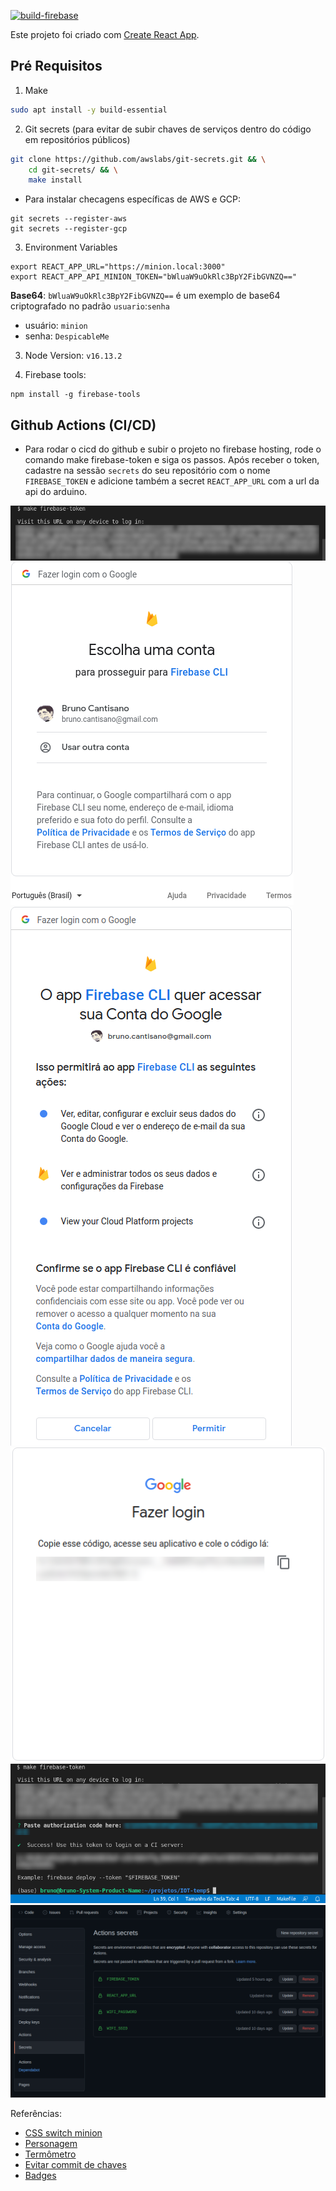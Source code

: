 [![build-firebase](https://github.com/brunocantisano/iot-minion/actions/workflows/firebase.yml/badge.svg?branch=master)](https://github.com/brunocantisano/iot-minion/actions/workflows/firebase.yml)

Este projeto foi criado com [Create React App](https://github.com/facebook/create-react-app).

## Pré Requisitos

1. Make

```bash
sudo apt install -y build-essential
```

2. Git secrets (para evitar de subir chaves de serviços dentro do código em repositórios públicos)

```bash
git clone https://github.com/awslabs/git-secrets.git && \
    cd git-secrets/ && \
    make install
```

* Para instalar checagens específicas de AWS e GCP:

```
git secrets --register-aws
git secrets --register-gcp
```

3. Environment Variables
```
export REACT_APP_URL="https://minion.local:3000"
export REACT_APP_API_MINION_TOKEN="bWluaW9uOkRlc3BpY2FibGVNZQ=="
```

**Base64**: `bWluaW9uOkRlc3BpY2FibGVNZQ==` é um exemplo de base64 criptografado no padrão `usuario`:`senha`
* usuário: `minion`
* senha: `DespicableMe`

3. Node Version: `v16.13.2`

4. Firebase tools:

```
npm install -g firebase-tools
```

## Github Actions (CI/CD)

* Para rodar o cicd do github e subir o projeto no firebase hosting, rode o comando make firebase-token e siga os passos. Após receber o token, cadastre na sessão `secrets` do seu repositório com o nome `FIREBASE_TOKEN` e adicione também a secret `REACT_APP_URL` com a url da api do arduino.

![Firebase1](../others/imgs/firebase1.png)
![Firebase2](../others/imgs/firebase2.png)
![Firebase3](../others/imgs/firebase3.png)
![Firebase4](../others/imgs/firebase4.png)
![Firebase5](../others/imgs/firebase5.png)
![Firebase6](../others/imgs/firebase6.png)

Referências: 

* [CSS switch minion](https://codepen.io/mohab-elhamzawy/pen/qOQKNB)
* [Personagem](http://cssdeck.com/labs/minions-css)
* [Termômetro](https://codepen.io/chrisgannon/pen/vjNNew/)
* [Evitar commit de chaves](https://betterprogramming.pub/how-you-can-prevent-committing-secrets-and-credentials-into-git-repositories-adffc25c2ea2)
* [Badges](https://github.com/brunocantisano/badges)
